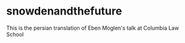 snowdenandthefuture
===================

This is the persian translation of Eben Moglen's talk at Columbia Law School
